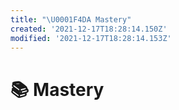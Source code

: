 ```yaml
---
title: "\U0001F4DA Mastery"
created: '2021-12-17T18:28:14.150Z'
modified: '2021-12-17T18:28:14.153Z'
---
```


# 📚 Mastery

